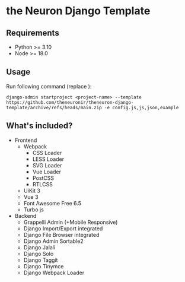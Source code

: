 # the Neuron Django Template

## Requirements

- Python >= 3.10
- Node >= 18.0

## Usage

Run following command (replace <project-name>):

```
django-admin startproject <project-name> --template https://github.com/theneuronir/theneuron-django-template/archive/refs/heads/main.zip -e config.js,js,json,example
```

## What's included?

- Frontend
  - Webpack
    - CSS Loader
    - LESS Loader
    - SVG Loader
    - Vue Loader
    - PostCSS
    - RTLCSS
  - UiKit 3
  - Vue 3
  - Font Awesome Free 6.5
  - Turbo js
- Backend
  - Grappelli Admin (+Mobile Responsive)
  - Django Import/Export integrated
  - Django File Browser integrated
  - Django Admin Sortable2
  - Django Jalali
  - Django Solo
  - Django Taggit
  - Django Tinymce
  - Django Webpack Loader
